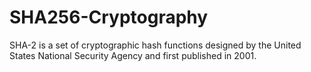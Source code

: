 # SHA256-Cryptography
SHA-2 is a set of cryptographic hash functions designed by the United States National Security Agency and first published in 2001.
